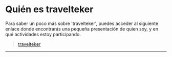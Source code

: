 # Quién es travelteker

Para saber un poco más sobre 'travelteker', puedes acceder al siguiente enlace donde encontrarás una pequeña presentación de quien soy, y en qué actividades estoy participando.

> [travelteker](https://travelteker.github.io/)

***